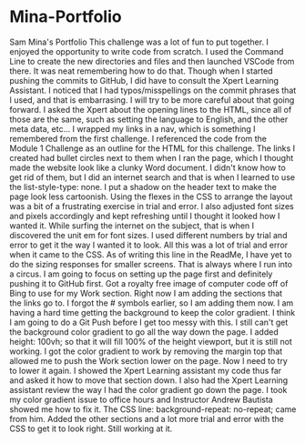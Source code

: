 # Mina-Portfolio
Sam Mina's Portfolio
This challenge was a lot of fun to put together. I enjoyed the opportunity to write code from scratch. I used the Command Line to create the new directories and files and then launched VSCode from there. It was neat remembering how to do that. Though when I started pushing the commits to GitHub, I did have to consult the Xpert Learning Assistant. I noticed that I had typos/misspellings on the commit phrases that I used, and that is embarrasing. I will try to be more careful about that going forward. I asked the Xpert about the opening lines to the HTML, since all of those are the same, such as setting the language to English, and the other meta data, etc...
I wrapped my links in a nav, which is something I remembered from the first challenge.
I referenced the code from the Module 1 Challenge as an outline for the HTML for this challenge. 
The links I created had bullet circles next to them when I ran the page, which I thought made the website look like a clunky Word document. I didn't know how to get rid of them, but I did an internet search and that is when I learned to use the list-style-type: none. 
I put a shadow on the header text to make the page look less cartoonish. 
Using the flexes in the CSS to arrange the layout was a bit of a frustrating exercise in trial and error. I also adjusted font sizes and pixels accordingly and kept refreshing until I thought it looked how I wanted it. While surfing the internet on the subject, that is when I discovered the unit em for font sizes. I used different numbers by trial and error to get it the way I wanted it to look.
All this was a lot of trial and error when it came to the CSS. 
As of writing this line in the ReadMe, I have yet to do the sizing responses for smaller screens. That is always where I run into a circus. I am going to focus on setting up the page first and definitely pushing it to GitHub first. 
Got a royalty free image of computer code off of Bing to use for my Work section. 
Right now I am adding the sections that the links go to. I forgot the # symbols earlier, so I am adding them now. 
I am having a hard time getting the background to keep the color gradient. I think I am going to do a Git Push before I get too messy with this. 
I still can't get the background color gradient to go all the way down the page. I added height: 100vh; so that it will fill 100% of the height viewport, but it is still not working. 
I got the color gradient to work by removing the margin top that allowed me to push the Work section lower on the page. Now I need to try to lower it again. 
I showed the Xpert Learning assistant my code thus far and asked it how to move that section down.
I also had the Xpert Learning assistant review the way I had the color gradient go down the page. 
I took my color gradient issue to office hours and Instructor Andrew Bautista showed me how to fix it. The CSS line: background-repeat: no-repeat; came from him. 
Added the other sections and a lot more trial and error with the CSS to get it to look right. Still working at it.
